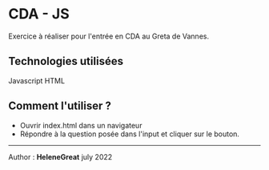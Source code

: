 # CDA - JS

Exercice à réaliser pour l'entrée en CDA au Greta de Vannes.


## Technologies utilisées
Javascript
HTML

## Comment l'utiliser ?
- Ouvrir index.html dans un navigateur
- Répondre à la question posée dans l'input et cliquer sur le bouton.

---

Author : **HeleneGreat** july 2022
